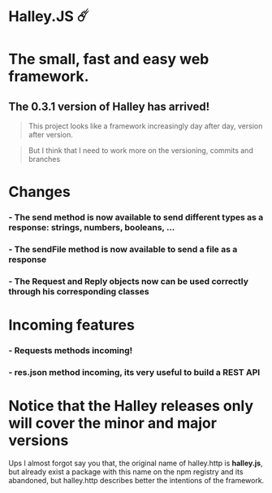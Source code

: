 # Halley.JS ☄️
# The small, fast and easy web framework.

## The 0.3.1 version of Halley has arrived!

> This project looks like a framework increasingly day after day, version after version.

> But I think that I need to work more on the versioning, commits and branches

# Changes

### - The send method is now available to send different types as a response: strings, numbers, booleans, ...

### - The sendFile method is now available to send a file as a response

### - The Request and Reply objects now can be used correctly through his corresponding classes

# Incoming features

### - Requests methods incoming!

### - res.json method incoming, its very useful to build a REST API

# Notice that the Halley releases only will cover the minor and major versions

Ups I almost forgot say you that, the original name of halley.http is **halley.js**, but already exist a package with this name on the npm registry and its abandoned, but halley.http describes better the intentions of the framework.
